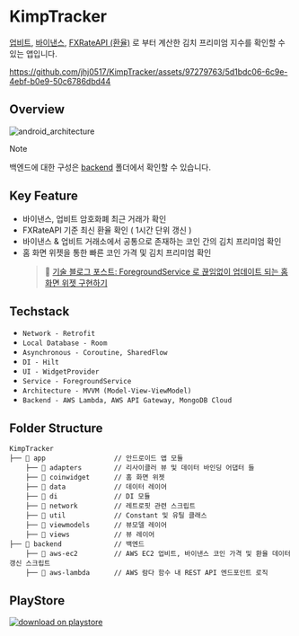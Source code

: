 # KimpTracker
[업비트](https://upbit.com/home), [바이낸스](https://binance.com), [FXRateAPI (환율)](https://fxratesapi.com/) 로 부터 계산한 김치 프리미엄 지수를 확인할 수 있는 앱입니다.

https://github.com/jhj0517/KimpTracker/assets/97279763/5d1bdc06-6c9e-4ebf-b0e9-50c6786dbd44

## Overview
![android_architecture](https://github.com/user-attachments/assets/502c72bc-e829-49dc-abcc-074d7c565a33)

> [!NOTE]
> 백엔드에 대한 구성은 [backend](https://github.com/jhj0517/KimpTracker/tree/master/backend) 폴더에서 확인할 수 있습니다.

## Key Feature

- 바이낸스, 업비트 암호화폐 최근 거래가 확인
- FXRateAPI 기준 최신 환율 확인 ( 1시간 단위 갱신 )
- 바이낸스 & 업비트 거래소에서 공통으로 존재하는 코인 간의 김치 프리미엄 확인
- 홈 화면 위젯을 통한 빠른 코인 가격 및 김치 프리미엄 확인
   > 📝 [기술 블로그 포스트: ForegroundService 로 끊임없이 업데이트 되는 홈화면 위젯 구현하기](https://medium.com/@developerjo0517/endlessly-updating-a-widget-at-short-intervals-on-android-ca29573d5243)

## Techstack

- `Network - Retrofit`
- `Local Database - Room`
- `Asynchronous - Coroutine, SharedFlow`
- `DI - Hilt`
- `UI - WidgetProvider`
- `Service - ForegroundService`
- `Architecture - MVVM (Model-View-ViewModel)`
- `Backend - AWS Lambda, AWS API Gateway, MongoDB Cloud`

## Folder Structure
```
KimpTracker
├── 📁 app                 // 안드로이드 앱 모듈
    ├── 📁 adapters        // 리사이클러 뷰 및 데이터 바인딩 어댑터 들
    ├── 📁 coinwidget      // 홈 화면 위젯 
    ├── 📁 data            // 데이터 레이어 
    ├── 📁 di              // DI 모듈
    ├── 📁 network         // 레트로핏 관련 스크립트
    ├── 📁 util            // Constant 및 유틸 클래스
    ├── 📁 viewmodels      // 뷰모델 레이어
    ├── 📁 views           // 뷰 레이어
├── 📁 backend             // 백엔드 
    ├── 📁 aws-ec2         // AWS EC2 업비트, 바이낸스 코인 가격 및 환율 데이터 갱신 스크립트
    ├── 📁 aws-lambda      // AWS 람다 함수 내 REST API 엔드포인트 로직
```
## PlayStore
[![download on playstore](https://github.com/jhj0517/AIBridge/assets/97279763/6457404a-a4d9-4303-b614-f4a8e58c5b79)](https://play.google.com/store/apps/details?id=com.librarydevloperjo.cointracker&hl=ko&gl=US)
